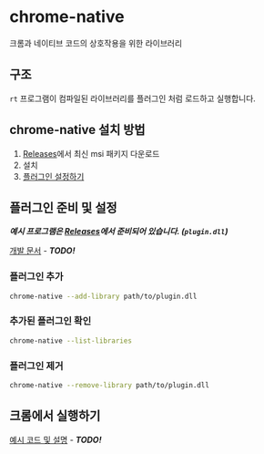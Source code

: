 # chrome-native
크롬과 네이티브 코드의 상호작용을 위한 라이브러리

## 구조
`rt` 프로그램이 컴파일된 라이브러리를 플러그인 처럼 로드하고 실행합니다.

## chrome-native 설치 방법
1. [Releases](./releases)에서 최신 msi 패키지 다운로드
2. 설치
3. [플러그인 설정하기](#플러그인-준비-및-설정)

## 플러그인 준비 및 설정
***예시 프로그램은 [Releases](./releases)에서 준비되어 있습니다. (`plugin.dll`)***

[개발 문서](./example) - ***TODO!***

### 플러그인 추가
```bash
chrome-native --add-library path/to/plugin.dll
```

### 추가된 플러그인 확인
```bash
chrome-native --list-libraries
```

### 플러그인 제거
```bash
chrome-native --remove-library path/to/plugin.dll
```

## 크롬에서 실행하기
[예시 코드 및 설명](./ext) - ***TODO!***